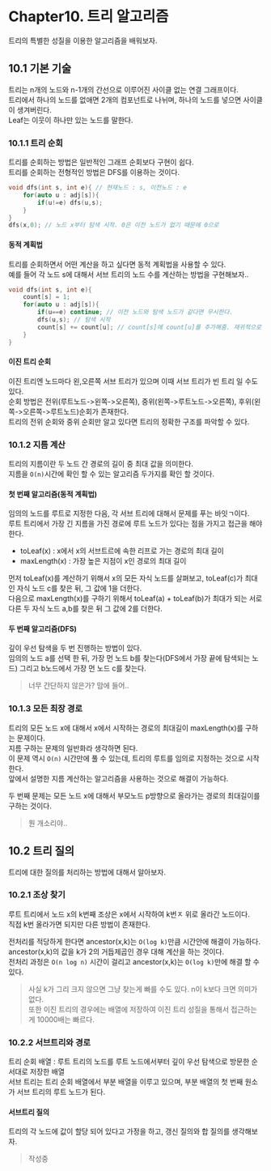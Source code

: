 # Chapter10. 트리 알고리즘
트리의 특별한 성질을 이용한 알고리즘을 배워보자.

## 10.1 기본 기술
트리는 n개의 노드와 n-1개의 간선으로 이루어진 사이클 없는 연결 그래프이다.  
트리에서 하나의 노드를 없애면 2개의 컴포넌트로 나뉘며, 하나의 노드를 넣으면 사이클이 생겨버린다.  
Leaf는 이웃이 하나만 있는 노드를 말한다.  
### 10.1.1 트리 순회
트리를 순회하는 방법은 일반적인 그래프 순회보다 구현이 쉽다.  
트리를 순회하는 전형적인 방법은 DFS를 이용하는 것이다.  
```cpp
void dfs(int s, int e){ // 현재노드 : s, 이전노드 : e
    for(auto u : adj[s]){
        if(u!=e) dfs(u,s);
    }
}
dfs(x,0); // 노드 x부터 탐색 시작. 0은 이전 노드가 없기 때문에 0으로 
```
#### 동적 계획법
트리를 순회하면서 어떤 계산을 하고 싶다면 동적 계획법을 사용할 수 있다.  
예를 들어 각 노드 s에 대해서 서브 트리의 노드 수를 계산하는 방법을 구현해보자..  
```cpp
void dfs(int s, int e){
    count[s] = 1;
    for(auto u : adj[s]){
        if(u==e) continue; // 이전 노드와 탐색 노드가 같다면 무시한다.
        dfs(u,s); // 탐색 시작
        count[s] += count[u]; // count[s]에 count[u]를 추가해줌. 재귀적으로 계산하면 count[u]는 자식 노드 개수가 됨.
    }
}
```

#### 이진 트리 순회
이진 트리엔 노드마다 왼,오른쪽 서브 트리가 있으며 이때 서브 트리가 빈 트리 일 수도 있다.  
순회 방법은 전위(루트노드->왼쪽->오른쪽), 중위(왼쪽->루트노드->오른쪽), 후위(왼쪽->오른쪽->루트노드)순회가 존재한다.  
트리의 전위 순회와 중위 순회만 알고 있다면 트리의 정확한 구조를 파악할 수 있다.  


### 10.1.2 지름 계산
트리의 지름이란 두 노드 간 경로의 길이 중 최대 값을 의미한다.  
지름을 `O(n)`시간에 확인 할 수 있는 알고리즘 두가지를 확인 할 것이다.  

#### 첫 번째 알고리즘(동적 계획법)
임의의 노드를 루트로 지정한 다음, 각 서브 트리에 대해서 문제를 푸는 바잇ㄱ이다.  
루트 트리에서 가장 긴 지름을 가진 경로에 루트 노드가 있다는 점을 가지고 접근을 해야한다.  
- toLeaf(x) : x에서 x의 서브트르에 속한 리프로 가는 경로의 최대 길이
- maxLength(x) : 가장 높은 지점이 x인 경로의 최대 길이


먼저 toLeaf(x)를 계산하기 위해서 x의 모든 자식 노드를 살펴보고, toLeaf(c)가 최대인 자식 노드 c를 찾은 뒤, 그 값에 1을 더한다.  
다음으로 maxLength(x)를 구하기 위해서 toLeaf(a) + toLeaf(b)가 최대가 되는 서로 다른 두 자식 노드 a,b를 찾은 뒤 그 값에 2를 더한다.  

#### 두 번째 알고리즘(DFS)
깊이 우선 탐색을 두 번 진행하는 방법이 있다.  
임의의 노드 a를 선택 한 뒤, 가장 먼 노드 b를 찾는다(DFS에서 가장 끝에 탐색되는 노드)
그리고 b노드에서 가장 먼 노드 c를 찾는다.  
> 너무 간단하지 않은가? 맘에 들어..

### 10.1.3 모든 최장 경로
트리의 모든 노드 x에 대해서 x에서 시작하는 경로의 최대길이 maxLength(x)를 구하는 문제이다.  
지름 구하는 문제의 일반화라 생각하면 된다.  
이 문제 역시 `O(n)` 시간만에 풀 수 있는데, 트리의 루트를 임의로 지정하는 것으로 시작한다.  
앞에서 설명한 지름 계산하는 알고리즘을 사용하는 것으로 해결이 가능하다.  

두 번째 문제는 모든 노드 x에 대해서 부모노드 p방향으로 올라가는 경로의 최대길이를 구하는 것이다.
> 뭔 개소리야..

## 10.2 트리 질의
트리에 대한 질의를 처리하는 방법에 대해서 알아보자.  

### 10.2.1 조상 찾기
루트 트리에서 노드 x의 k번째 조상은 x에서 시작하여 k번ㅈ 위로 올라간 노드이다.  
직접 k번 올라가면 되지만 다른 방법이 존재한다.  

전처리를 적당하게 한다면 ancestor(x,k)는 `O(log k)`만큼 시간안에 해결이 가능하다.  
ancestor(x,k)의 값을 k가 2의 거듭제곱인 경우 대해 계산을 하는 것이다.  
전처리 과정은 `O(n log n)` 시간이 걸리고 ancestor(x,k)는 `O(log k)`만에 해결 할 수 있다.  
> 사실 k가 그리 크지 않으면 그냥 찾는게 빠를 수도 있다. n이 k보다 크면 의미가 없다.  
> 또한 이진 트리의 경우에는 배열에 저장하여 이진 트리 성질을 통해서 접근하는게 10000배는 빠르다.  

### 10.2.2 서브트리와 경로
트리 순회 배열 : 루트 트리의 노드를 루트 노드에서부터 깊이 우선 탐색으로 방문한 순서대로 저장한 배열  
서브 트리는 트리 순회 배열에서 부분 배열을 이루고 있으며, 부분 배열의 첫 번째 원소가 서브 트리의 루트 노드가 된다.  

#### 서브트리 질의
트리의 각 노드에 값이 할당 되어 있다고 가정을 하고, 갱신 질의와 합 질의를 생각해보자.  

> 작성중